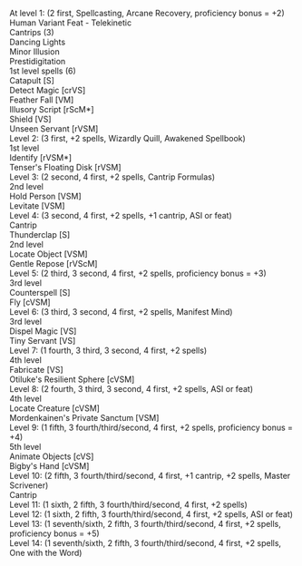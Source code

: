 At level 1: (2 first, Spellcasting, Arcane Recovery, proficiency bonus = +2)  
Human Variant Feat - Telekinetic  
Cantrips (3)  
Dancing Lights  
Minor Illusion  
Prestidigitation  
1st level spells (6)  
Catapult [S]  
Detect Magic [crVS]  
Feather Fall [VM]  
Illusory Script [rScM*]  
Shield [VS]  
Unseen Servant [rVSM]  
Level 2: (3 first, +2 spells, Wizardly Quill, Awakened Spellbook)  
1st level  
Identify [rVSM*]  
Tenser's Floating Disk [rVSM]  
Level 3: (2 second, 4 first, +2 spells, Cantrip Formulas)  
2nd level  
Hold Person [VSM]  
Levitate [VSM]  
Level 4: (3 second, 4 first, +2 spells, +1 cantrip, ASI or feat)  
Cantrip  
Thunderclap [S]  
2nd level  
Locate Object [VSM]  
Gentle Repose [rVScM]  
Level 5: (2 third, 3 second, 4 first, +2 spells, proficiency bonus = +3)  
3rd level  
Counterspell [S]  
Fly [cVSM]  
Level 6: (3 third, 3 second, 4 first, +2 spells, Manifest Mind)  
3rd level  
Dispel Magic [VS]  
Tiny Servant [VS]  
Level 7: (1 fourth, 3 third, 3 second, 4 first, +2 spells)  
4th level  
Fabricate [VS]  
Otiluke's Resilient Sphere [cVSM]  
Level 8: (2 fourth, 3 third, 3 second, 4 first, +2 spells, ASI or feat)  
4th level  
Locate Creature [cVSM]  
Mordenkainen's Private Sanctum [VSM]  
Level 9: (1 fifth, 3 fourth/third/second, 4 first, +2 spells, proficiency bonus = +4)  
5th level  
Animate Objects [cVS]  
Bigby's Hand [cVSM]  
Level 10: (2 fifth, 3 fourth/third/second, 4 first, +1 cantrip, +2 spells, Master Scrivener)  
Cantrip  
Level 11: (1 sixth, 2 fifth, 3 fourth/third/second, 4 first, +2 spells)  
Level 12: (1 sixth, 2 fifth, 3 fourth/third/second, 4 first, +2 spells, ASI or feat)  
Level 13: (1 seventh/sixth, 2 fifth, 3 fourth/third/second, 4 first, +2 spells, proficiency bonus = +5)  
Level 14: (1 seventh/sixth, 2 fifth, 3 fourth/third/second, 4 first, +2 spells, One with the Word)